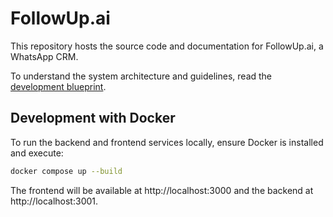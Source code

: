 # FollowUp.ai

This repository hosts the source code and documentation for FollowUp.ai, a WhatsApp CRM.

To understand the system architecture and guidelines, read the [development blueprint](./blueprint.md).

## Development with Docker

To run the backend and frontend services locally, ensure Docker is installed and execute:

```sh
docker compose up --build
```

The frontend will be available at http://localhost:3000 and the backend at http://localhost:3001.
